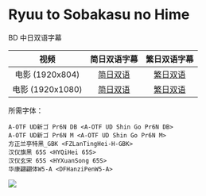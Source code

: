 # Ryuu to Sobakasu no Hime

BD 中日双语字幕

视频             |      简日双语字幕    |      繁日双语字幕    |
:--------------: | :------------------: | :------------------: |
电影 (1920x804)  | [简日双语][nlb_chs]  | [繁日双语][nlb_cht]  |
电影 (1920x1080) | [简日双语][ltb_chs]  | [繁日双语][ltb_cht]  |

所需字体：
```
A-OTF UD新ゴ Pr6N DB <A-OTF UD Shin Go Pr6N DB>
A-OTF UD新ゴ Pr6N M <A-OTF UD Shin Go Pr6N M>
方正兰亭特黑_GBK <FZLanTingHei-H-GBK>
汉仪旗黑 65S <HYQiHei 65S>
汉仪玄宋 65S <HYXuanSong 65S>
华康翩翩体W5-A <DFHanziPenW5-A>
```

![](https://ryu-to-sobakasu-no-hime.jp/assets/images/top/mv_01_pc.png)


[nlb_chs]: https://github.com/Nekomoekissaten-SUB/Nekomoekissaten-Storage/blob/master/Ryuusoba/%5BNekomoe%20kissaten%5D%20Ryuu%20to%20Sobakasu%20no%20Hime%20%5BMovie%5D%5BBDRip%5D%5B1920x804%5D.JPSC.ass
[nlb_cht]: https://github.com/Nekomoekissaten-SUB/Nekomoekissaten-Storage/blob/master/Ryuusoba/%5BNekomoe%20kissaten%5D%20Ryuu%20to%20Sobakasu%20no%20Hime%20%5BMovie%5D%5BBDRip%5D%5B1920x804%5D.JPTC.ass
[ltb_chs]: https://github.com/Nekomoekissaten-SUB/Nekomoekissaten-Storage/blob/master/Ryuusoba/%5BNekomoe%20kissaten%5D%20Ryuu%20to%20Sobakasu%20no%20Hime%20%5BMovie%5D%5BBDRip%5D%5B1920x1080%5D.JPSC.ass
[ltb_cht]: https://github.com/Nekomoekissaten-SUB/Nekomoekissaten-Storage/blob/master/Ryuusoba/%5BNekomoe%20kissaten%5D%20Ryuu%20to%20Sobakasu%20no%20Hime%20%5BMovie%5D%5BBDRip%5D%5B1920x1080%5D.JPTC.ass